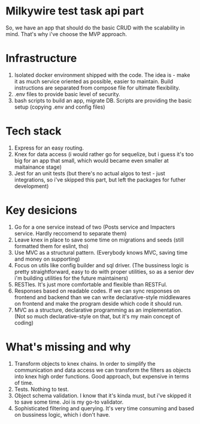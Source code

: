 # Milkywire test task api part
So, we have an app that should do the basic CRUD with the scalability in mind. That's why i've choose the MVP approach.

# Infrastructure
1. Isolated docker environment shipped with the code. The idea is - make it as much service oriented as possible, easier to maintain. Build instructions are separated from compose file for ultimate flexibility.
2. .env files to provide basic level of security.
3. bash scripts to build an app, migrate DB. Scripts are providing the basic setup (copying .env and config files)

# Tech stack
1. Express for an easy routing.
2. Knex for data access (i would rather go for sequelize, but i guess it's too big for an app that small, which would became even smaller at maitainance stage)
3. Jest for an unit tests (but there's no actual algos to test - just integrations, so i've skipped this part, but left the packages for futher development)

# Key desicions
1. Go for a one service instead of two (Posts service and Impacters service. Hardly reccomend to separate them)
2. Leave knex in place to save some time on migrations and seeds (still formatted them for eslint, tho)
3. Use MVC as a structural pattern. (Everybody knows MVC, saving time and money on supporting)
4. Focus on utils like config builder and sql driver. (The bussiness logic is pretty straightforward, easy to do with proper utilities, so as a senior dev i'm building utilities for the future maintainers)
5. RESTles. It's just more comfortable and flexible than RESTFul.
6. Responses based on readable codes. If we can sync responses on frontend and backend than we can write declarative-style middlewares on frontend and make the program deside which code it should run.
7. MVC as a structure, declarative programming as an implementation. (Not so much declarative-style on that, but it's my main concept of coding)

# What's missing and why

1. Transform objects to knex chains. In order to simplify the communication and data access we can transform the filters as objects into knex high order functions. Good approach, but expensive in terms of time.
2. Tests. Nothing to test.
3. Object schema validation. I know that it's kinda must, but i've skipped it to save some time. Joi is my go-to validator.
4. Sophisticated filtering and querying. It's very time consuming and based on bussiness logic, which i don't have.
